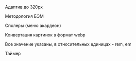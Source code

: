 Адаптив до 320px

Методология БЭМ

Сполеры (меню акардеон)

Конвертация картинок в формат webp

Все значение указаны, в относительных единицах - rem, em

Таймер
